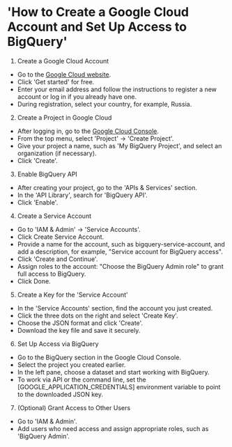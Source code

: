 # 'How to Create a Google Cloud Account and Set Up Access to BigQuery'

1. Create a Google Cloud Account
 - Go to the [Google Cloud website](https://cloud.google.com/).
 - Click 'Get started' for free.
 - Enter your email address and follow the instructions to register a new account or log in if you already have one.
 - During registration, select your country, for example, Russia.

2. Create a Project in Google Cloud
 - After logging in, go to the [Google Cloud Console](https://console.cloud.google.com/).
 - From the top menu, select 'Project' → 'Create Project'.
 - Give your project a name, such as 'My BigQuery Project', and select an organization (if necessary).
 - Click 'Create'.

 3. Enable BigQuery API
 - After creating your project, go to the 'APIs & Services' section.
 - In the 'API Library', search for 'BigQuery API'.
 - Click 'Enable'.

 4. Create a Service Account
 - Go to 'IAM & Admin' → 'Service Accounts'.
 - Click Create Service Account.
 - Provide a name for the account, such as bigquery-service-account, and add a description, for example, "Service account for BigQuery access".
 - Click 'Create and Continue'.
 - Assign roles to the account:
  "Choose the BigQuery Admin role" to grant full access to BigQuery.
 - Click Done.

 5. Create a Key for the 'Service Account'
 - In the 'Service Accounts' section, find the account you just created.
 - Click the three dots on the right and select 'Create Key'.
 - Choose the JSON format and click 'Create'.
 - Download the key file and save it securely.

 6. Set Up Access via BigQuery
 - Go to the BigQuery section in the Google Cloud Console.
 - Select the project you created earlier.
 - In the left pane, choose a dataset and start working with BigQuery.
 - To work via API or the command line, set the [GOOGLE_APPLICATION_CREDENTIALS] environment variable to point to the downloaded JSON key.

 7. (Optional) Grant Access to Other Users
 - Go to 'IAM & Admin'.
 - Add users who need access and assign appropriate roles, such as 'BigQuery Admin'.
 